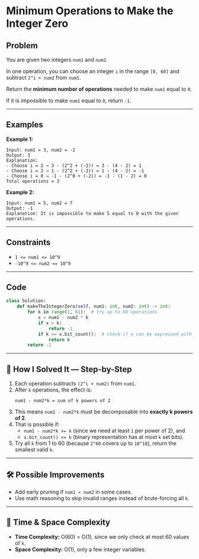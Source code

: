 # Minimum Operations to Make the Integer Zero

## Problem
You are given two integers `num1` and `num2`.

In one operation, you can choose an integer `i` in the range `[0, 60]` and subtract `2^i + num2` from `num1`.

Return the **minimum number of operations** needed to make `num1` equal to `0`.

If it is impossible to make `num1` equal to `0`, return `-1`.

---

## Examples

**Example 1:**
```
Input: num1 = 3, num2 = -2
Output: 3
Explanation:
- Choose i = 2 → 3 - (2^2 + (-2)) = 3 - (4 - 2) = 1
- Choose i = 2 → 1 - (2^2 + (-2)) = 1 - (4 - 2) = -1
- Choose i = 0 → -1 - (2^0 + (-2)) = -1 - (1 - 2) = 0
Total operations = 3
```

**Example 2:**
```
Input: num1 = 5, num2 = 7
Output: -1
Explanation: It is impossible to make 5 equal to 0 with the given operations.
```

---

## Constraints
- `1 <= num1 <= 10^9`
- `-10^9 <= num2 <= 10^9`

---

## Code
```python
class Solution:
    def makeTheIntegerZero(self, num1: int, num2: int) -> int:
        for k in range(1, 61):  # try up to 60 operations
            x = num1 - num2 * k
            if x < k:
                return -1
            if k >= x.bit_count():  # check if x can be expressed with k powers of 2
                return k
        return -1
```

---

## 🧩 How I Solved It — Step-by-Step
1. Each operation subtracts `(2^i + num2)` from `num1`.  
2. After `k` operations, the effect is:  
   ```
   num1 - num2*k = sum of k powers of 2
   ```
3. This means `num1 - num2*k` must be decomposable into **exactly k powers of 2**.  
4. That is possible if:  
   - `num1 - num2*k >= k` (since we need at least `1` per power of 2), and  
   - `x.bit_count() <= k` (binary representation has at most `k` set bits).  
5. Try all `k` from 1 to 60 (because `2^60` covers up to `10^18`), return the smallest valid `k`.  

---

## 🛠️ Possible Improvements
- Add early pruning if `num1 < num2` in some cases.  
- Use math reasoning to skip invalid ranges instead of brute-forcing all `k`.  

---

## 🧠 Time & Space Complexity
- **Time Complexity:** O(60) = O(1), since we only check at most 60 values of `k`.  
- **Space Complexity:** O(1), only a few integer variables.  
